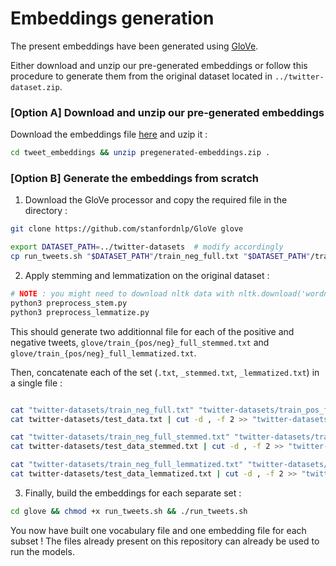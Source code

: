 # Embeddings generation

The present embeddings have been generated using [GloVe](https://nlp.stanford.edu/projects/glove/).

Either download and unzip our pre-generated embeddings or follow this procedure to generate them from the original dataset located in `../twitter-dataset.zip`.

### **[Option A]** Download and unzip our pre-generated embeddings

Download the embeddings file [here](https://drive.google.com/file/d/125JnVGbswXK64zdh0o-wGoipAu8Jzk1_/view?usp=drive_link) and uzip it :

```bash
cd tweet_embeddings && unzip pregenerated-embeddings.zip .
```

### **[Option B]** Generate the embeddings from scratch

1. Download the GloVe processor and copy the required file in the directory :

```bash
git clone https://github.com/stanfordnlp/GloVe glove

export DATASET_PATH=../twitter-datasets  # modify accordingly
cp run_tweets.sh "$DATASET_PATH"/train_neg_full.txt "$DATASET_PATH"/train_pos_full.txt "$DATASET_PATH"/test_data.txt glove/
```

2. Apply stemming and lemmatization on the original dataset :

```bash
# NOTE : you might need to download nltk data with nltk.download('wordnet')
python3 preprocess_stem.py
python3 preprocess_lemmatize.py
```
This should generate two additionnal file for each of the positive and negative tweets, `glove/train_{pos/neg}_full_stemmed.txt` and `glove/train_{pos/neg}_full_lemmatized.txt`.

Then, concatenate each of the set (`.txt`, `_stemmed.txt`, `_lemmatized.txt`) in a single file :


```bash

cat "twitter-datasets/train_neg_full.txt" "twitter-datasets/train_pos_full.txt" > "twitter-datasets/glove/all_tweets_full.txt"
cat twitter-datasets/test_data.txt | cut -d , -f 2 >> "twitter-datasets/glove/all_tweets_full.txt"

cat "twitter-datasets/train_neg_full_stemmed.txt" "twitter-datasets/train_pos_full_stemmed.txt" > "twitter-datasets/glove/all_tweets_full_stemmed.txt"
cat twitter-datasets/test_data_stemmed.txt | cut -d , -f 2 >> "twitter-datasets/glove/all_tweets_full_stemmed.txt"

cat "twitter-datasets/train_neg_full_lemmatized.txt" "twitter-datasets/train_pos_full_lemmatized.txt" > "twitter-datasets/glove/all_tweets_full_lemmatized.txt"
cat twitter-datasets/test_data_lemmatized.txt | cut -d , -f 2 >> "twitter-datasets/glove/all_tweets_full_lemmatized.txt"

```
3. Finally, build the embeddings for each separate set :

```bash
cd glove && chmod +x run_tweets.sh && ./run_tweets.sh
```

You now have built one vocabulary file and one embedding file for each subset ! The files already present on this repository can already be used to run the models.
